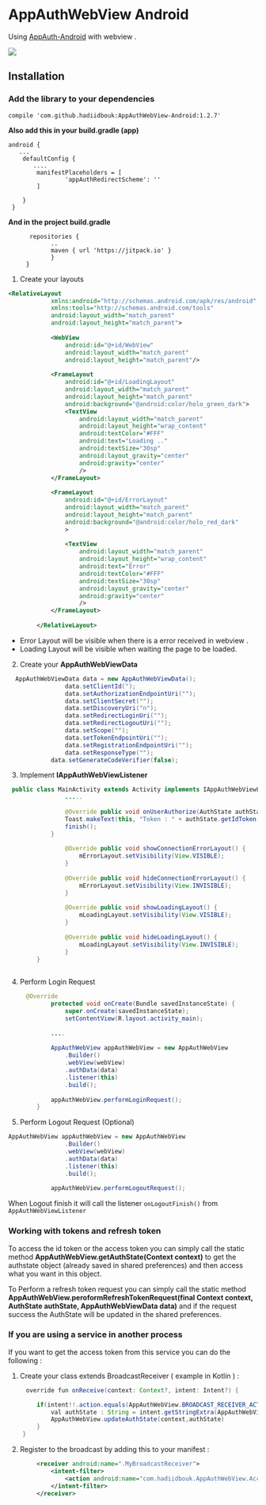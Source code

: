 # AppAuthWebView Android

Using [AppAuth-Android](https://github.com/openid/AppAuth-Android) with webview .

![](https://i.imgur.com/iTmRs0p.png)


## Installation


### Add the library to your dependencies

```compile 'com.github.hadiidbouk:AppAuthWebView-Android:1.2.7'```

**Also add this in your build.gradle (app)**

```
android {
   ...
    defaultConfig {
       ....
        manifestPlaceholders = [
                'appAuthRedirectScheme': ''
        ]

    }
 }
 ```
 
**And in the project build.gradle**


```allprojects {
      repositories {
            .. 
            maven { url 'https://jitpack.io' }
            }
     }
```

1. Create your layouts

```xml
<RelativeLayout
        	xmlns:android="http://schemas.android.com/apk/res/android"
        	xmlns:tools="http://schemas.android.com/tools"
        	android:layout_width="match_parent"
        	android:layout_height="match_parent">
        
        	<WebView
        		android:id="@+id/WebView"
        		android:layout_width="match_parent"
        		android:layout_height="match_parent"/>
        
        	<FrameLayout
        		android:id="@+id/LoadingLayout"
        		android:layout_width="match_parent"
        		android:layout_height="match_parent"
        		android:background="@android:color/holo_green_dark">
        		<TextView
        			android:layout_width="match_parent"
        			android:layout_height="wrap_content"
        			android:textColor="#FFF"
        			android:text="Loading .."
        			android:textSize="30sp"
        			android:layout_gravity="center"
        			android:gravity="center"
        			/>
        	</FrameLayout>
        
        	<FrameLayout
        		android:id="@+id/ErrorLayout"
        		android:layout_width="match_parent"
        		android:layout_height="match_parent"
        		android:background="@android:color/holo_red_dark"
        		>
        
        		<TextView
        			android:layout_width="match_parent"
        			android:layout_height="wrap_content"
        			android:text="Error"
        			android:textColor="#FFF"
        			android:textSize="30sp"
        			android:layout_gravity="center"
        			android:gravity="center"
        			/>
        	</FrameLayout>
        
        </RelativeLayout>
 ```
- Error Layout will be visible when there is a error received in webview .
- Loading Layout will be visible when waiting the page to be loaded.

2. Create your **AppAuthWebViewData** 

```java
  AppAuthWebViewData data = new AppAuthWebViewData();
        		data.setClientId(");
        		data.setAuthorizationEndpointUri("");
        		data.setClientSecret("");
        		data.setDiscoveryUri("n");
        		data.setRedirectLoginUri("");
        		data.setRedirectLogoutUri("");
        		data.setScope("");
        		data.setTokenEndpointUri("");
        		data.setRegistrationEndpointUri("");
        		data.setResponseType("");
			data.setGenerateCodeVerifier(false);
```


3. Implement **IAppAuthWebViewListener**

```java
 public class MainActivity extends Activity implements IAppAuthWebViewListener {
            	.....
        
                @Override public void onUserAuthorize(AuthState authState) {
        		Toast.makeText(this, "Token : " + authState.getIdToken(), Toast.LENGTH_SHORT).show();
        		finish();		
        	}
        
                @Override public void showConnectionErrorLayout() {
            		mErrorLayout.setVisibility(View.VISIBLE);
            	}
            
            	@Override public void hideConnectionErrorLayout() {
            		mErrorLayout.setVisibility(View.INVISIBLE);
            	}
            
            	@Override public void showLoadingLayout() {
            		mLoadingLayout.setVisibility(View.VISIBLE);
            	}
            
            	@Override public void hideLoadingLayout() {
            		mLoadingLayout.setVisibility(View.INVISIBLE);
            	}
        }
    
  ```
  
  4. Perform Login Request 

```java
     @Override
        	protected void onCreate(Bundle savedInstanceState) {
        		super.onCreate(savedInstanceState);
        		setContentView(R.layout.activity_main);
        
        	....
    
    		AppAuthWebView appAuthWebView = new AppAuthWebView
    			.Builder()
    			.webView(webView)
    			.authData(data)
    			.listener(this)
    			.build();
    
    		appAuthWebView.performLoginRequest();
    	}
```

5. Perform Logout Request (Optional)

```java
AppAuthWebView appAuthWebView = new AppAuthWebView
    			.Builder()
    			.webView(webView)
    			.authData(data)
    			.listener(this)
    			.build();
    
    		appAuthWebView.performLogoutRequest();
```
When Logout finish it will call the listener `onLogoutFinish()` from `AppAuthWebViewListener`

### Working with tokens and refresh token

To access the id token or the access token you can simply call the static method  **AppAuthWebView.getAuthState(Context context)** to get the authstate object (already saved in shared preferences) and then access what you want in this object.


To Perform a refresh token request you can simply call the static method **AppAuthWebView.peroformRefreshTokenRequest(final Context context, AuthState authState, AppAuthWebViewData data)** and if the request success the AuthState will be updated in the shared preferences.



### If you are using a service in another process 

If you want to get the access token from this service you can do the following :

1. Create your class extends BroadcastReceiver ( example in Kotlin ) :

``` java
     override fun onReceive(context: Context?, intent: Intent?) {

        if(intent!!.action.equals(AppAuthWebView.BROADCAST_RECEIVER_ACTION)) {
            val authState : String = intent.getStringExtra(AppAuthWebView.AUTH_STATE_JSON)
            AppAuthWebView.updateAuthState(context,authState)
        }
    }


```

2. Register to the broadcast by adding this to your manifest :

```xml
		<receiver android:name=".MyBroadcastReceiver">
			<intent-filter>
				<action android:name="com.hadiidbouk.AppAuthWebView.AccessTokenAction"/>
			</intent-filter>
		</receiver>
```

